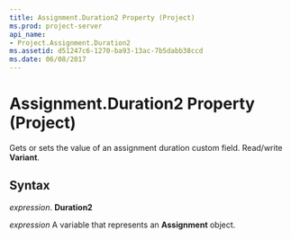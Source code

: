 ```yaml
---
title: Assignment.Duration2 Property (Project)
ms.prod: project-server
api_name:
- Project.Assignment.Duration2
ms.assetid: d51247c6-1270-ba93-13ac-7b5dabb38ccd
ms.date: 06/08/2017
---
```



# Assignment.Duration2 Property (Project)

 Gets or sets the value of an assignment duration custom field. Read/write **Variant**.


## Syntax

 _expression_. **Duration2**

 _expression_ A variable that represents an **Assignment** object.


